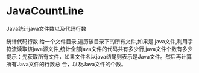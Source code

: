 # JavaCountLine
Java统计java文件数以及代码行数

统计代码行数
给一个文件目录,遍历该目录下的所有文件,如果是.java文件,利用字符流读取该java源文件,统计全部java文件的代码共有多少行,java文件个数有多少
 提示：先获取所有文件，如果文件名以java结尾则表示是Java文件。然后再计算所有Java文件的行数总
合，以及Java文件的个数。
